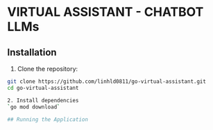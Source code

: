 # VIRTUAL ASSISTANT - CHATBOT LLMs

## Installation

1. Clone the repository:
```bash
git clone https://github.com/linhld0811/go-virtual-assistant.git
cd go-virtual-assistant

2. Install dependencies
`go mod download`

## Running the Application
